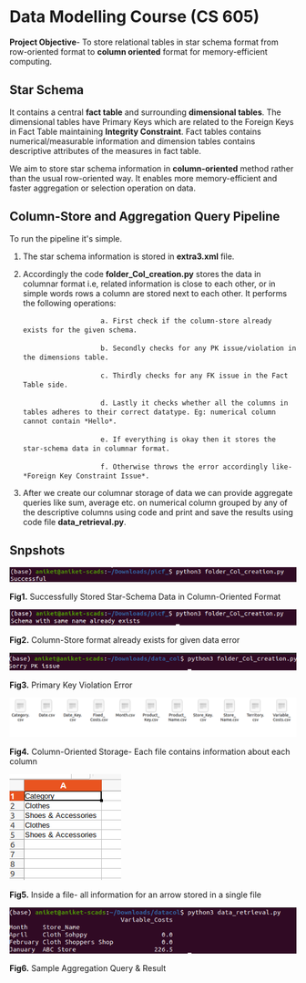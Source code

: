 # Data Modelling Course (CS 605)

**Project Objective**- To store relational tables in star schema format from row-oriented format to **column oriented** format for memory-efficient computing.

## Star Schema
It contains a central **fact table** and surrounding **dimensional tables**. The dimensional tables have Primary Keys which are related to the Foreign Keys in Fact Table maintaining **Integrity Constraint**. Fact tables contains numerical/measurable information and dimension tables contains descriptive attributes of the measures in fact table.

We aim to store star schema information in **column-oriented** method rather than the usual row-oriented way. It enables more memory-efficient and faster aggregation or selection operation on data.

## Column-Store and Aggregation Query Pipeline
To run the pipeline it's simple.
1. The star schema information is stored in **extra3.xml** file.
2. Accordingly the code **folder_Col_creation.py** stores the data in columnar format i.e, related information is close to each other, or in simple words rows a column are stored next to each other. It performs the following operations:
   
                          a. First check if the column-store already exists for the given schema.
   
                          b. Secondly checks for any PK issue/violation in the dimensions table.

                          c. Thirdly checks for any FK issue in the Fact Table side.
                          
                          d. Lastly it checks whether all the columns in tables adheres to their correct datatype. Eg: numerical column cannot contain *Hello*.
                          
                          e. If everything is okay then it stores the star-schema data in columnar format.
                          
                          f. Otherwise throws the error accordingly like- *Foreign Key Constraint Issue*.
3. After we create our columnar storage of data we can provide aggregate queries like sum, average etc. on numerical column grouped by any of the descriptive columns using code and print and save the results using code file **data_retrieval.py**.


## Snpshots
![Alt text](Pic_Folder/successful.png)

**Fig1.** Successfully Stored Star-Schema Data in Column-Oriented Format






![Alt text](Pic_Folder/err1_sc_exists.png)

**Fig2.** Column-Store format already exists for given data error






![Alt text](Pic_Folder/PK_violation.png)

**Fig3.** Primary Key Violation Error






![Alt text](Pic_Folder/col_store.png)

**Fig4.** Column-Oriented Storage- Each file contains information about each column





![Alt text](Pic_Folder/col_store_csv.png)

**Fig5.** Inside a file- all information for an arrow stored in a single file





![Alt text](Pic_Folder/agg_query.png)

**Fig6.** Sample Aggregation Query & Result
